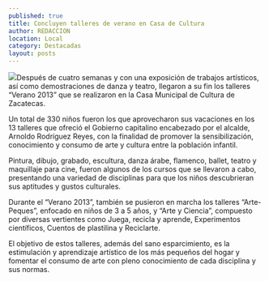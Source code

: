 ```yaml
---
published: true
title: Concluyen talleres de verano en Casa de Cultura
author: REDACCION
location: Local
category: Destacadas
layout: posts
---
```


![](http://i.imgur.com/t48GjKEm.jpg)Después de cuatro semanas y con una exposición de trabajos artísticos, así como demostraciones de danza y teatro, llegaron a su fin los talleres “Verano 2013” que se realizaron en la Casa Municipal de Cultura de Zacatecas.
 
Un total de 330 niños fueron los que aprovecharon sus vacaciones en los 13 talleres que ofreció el Gobierno capitalino encabezado por el alcalde, Arnoldo Rodríguez Reyes, con la finalidad de promover la sensibilización, conocimiento y consumo de arte y cultura entre la población infantil.
 
Pintura, dibujo, grabado, escultura, danza árabe, flamenco, ballet, teatro y maquillaje para cine, fueron algunos de los cursos que se llevaron a cabo, presentando una variedad de disciplinas para que los niños descubrieran sus aptitudes y gustos culturales.
 
Durante el “Verano 2013”, también se pusieron en marcha los talleres “Arte-Peques”, enfocado en niños de 3 a 5 años, y “Arte y Ciencia”, compuesto por diversas vertientes como Juega, recicla y aprende, Experimentos científicos, Cuentos de plastilina y Reciclarte.
 
El objetivo de estos talleres, además del sano esparcimiento, es la estimulación y aprendizaje artístico de los más pequeños del hogar y fomentar el consumo de arte con pleno conocimiento de cada disciplina y sus normas.
